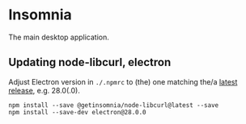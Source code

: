 # Insomnia

The main desktop application.

## Updating node-libcurl, electron

Adjust Electron version in `./.npmrc` to (the) one matching the/a [latest release](https://github.com/Kong/node-libcurl/releases), e.g. 28.0(.0).

```
npm install --save @getinsomnia/node-libcurl@latest --save
npm install --save-dev electron@28.0.0
```
